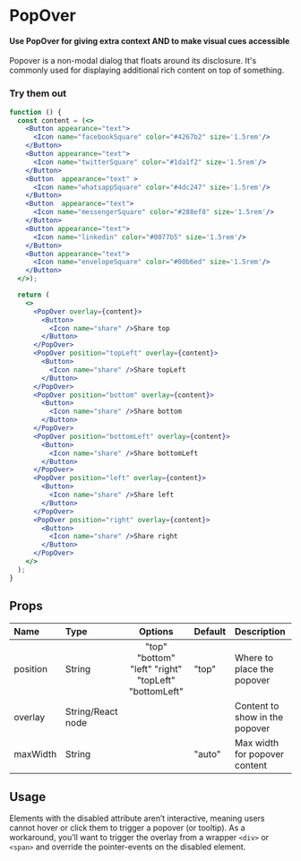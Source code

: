 # PopOver

#### Use PopOver for giving extra context AND to make visual cues accessible

Popover is a non-modal dialog that floats around its disclosure. It's
commonly used for displaying additional rich content on top of something.

### Try them out

```.jsx
function () {
  const content = (<>
    <Button appearance="text">
      <Icon name="facebookSquare" color="#4267b2" size='1.5rem'/>
    </Button>
    <Button appearance="text">
      <Icon name="twitterSquare" color="#1da1f2" size='1.5rem'/>
    </Button>
    <Button  appearance="text" >
      <Icon name="whatsappSquare" color="#4dc247" size='1.5rem'/>
    </Button>
    <Button  appearance="text">
      <Icon name="messengerSquare" color="#288ef8" size='1.5rem'/>
    </Button>
    <Button appearance="text">
      <Icon name="linkedin" color="#0077b5" size='1.5rem'/>
    </Button>
    <Button appearance="text">
      <Icon name="envelopeSquare" color="#00b6ed" size='1.5rem'/>
    </Button>
  </>);

  return (
    <>
      <PopOver overlay={content}>
        <Button>
          <Icon name="share" />Share top
        </Button>
      </PopOver>
      <PopOver position="topLeft" overlay={content}>
        <Button>
          <Icon name="share" />Share topLeft
        </Button>
      </PopOver>
      <PopOver position="bottom" overlay={content}>
        <Button>
          <Icon name="share" />Share bottom
        </Button>
      </PopOver>
      <PopOver position="bottomLeft" overlay={content}>
        <Button>
          <Icon name="share" />Share bottomLeft
        </Button>
      </PopOver>
      <PopOver position="left" overlay={content}>
        <Button>
          <Icon name="share" />Share left
        </Button>
      </PopOver>
      <PopOver position="right" overlay={content}>
        <Button>
          <Icon name="share" />Share right
        </Button>
      </PopOver>
    </>
  );
}
```

## Props

| Name     | Type              |                       Options                        | Default | Description                    |
| :------- | :---------------- | :--------------------------------------------------: | :------ | :----------------------------- |
| position | String            | "top" "bottom" "left" "right" "topLeft" "bottomLeft" | "top"   | Where to place the popover     |
| overlay  | String/React node |                                                      |         | Content to show in the popover |
| maxWidth | String            |                                                      | "auto"  | Max width for popover content  |

## Usage

Elements with the disabled attribute aren’t interactive, meaning users cannot
hover or click them to trigger a popover (or tooltip). As a workaround, you’ll
want to trigger the overlay from a wrapper `<div>` or `<span>` and override the
pointer-events on the disabled element.
